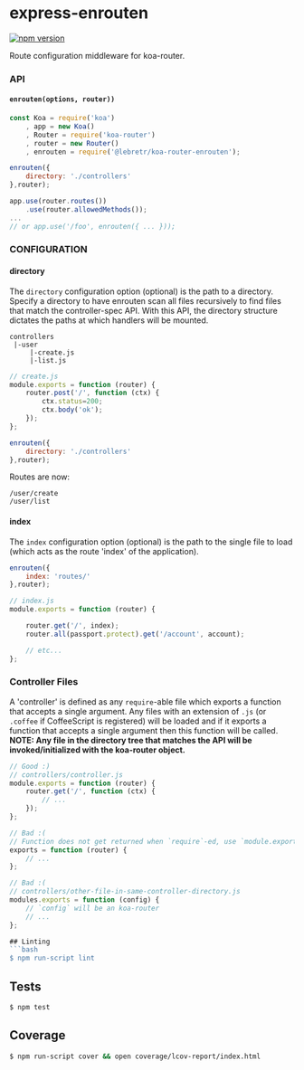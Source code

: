 # express-enrouten

[![npm version](https://badge.fury.io/js/%40lebretr%2Fkoa-router-enrouten.svg)](https://badge.fury.io/js/%40lebretr%2Fkoa-router-enrouten)

Route configuration middleware for koa-router.


### API
#### `enrouten(options, router))`
```javascript
const Koa = require('koa')
    , app = new Koa()
    , Router = require('koa-router')
    , router = new Router()
    , enrouten = require('@lebretr/koa-router-enrouten');

enrouten({
    directory: './controllers'
},router);

app.use(router.routes())
    .use(router.allowedMethods());
...
// or app.use('/foo', enrouten({ ... }));
```
### CONFIGURATION

#### directory
The `directory` configuration option (optional) is the path to a directory.
Specify a directory to have enrouten scan all files recursively to find files
that match the controller-spec API. With this API, the directory structure
dictates the paths at which handlers will be mounted.

```text
controllers
 |-user
     |-create.js
     |-list.js
```
```javascript
// create.js
module.exports = function (router) {
    router.post('/', function (ctx) {
        ctx.status=200;
        ctx.body('ok');
    });
};
```
```javascript
enrouten({
    directory: './controllers'
},router);
```
Routes are now:
```test
/user/create
/user/list
```

#### index
The `index` configuration option (optional) is the path to the single file to
load (which acts as the route 'index' of the application).
```javascript
enrouten({
    index: 'routes/'
},router);
```
```javascript
// index.js
module.exports = function (router) {

    router.get('/', index);
    router.all(passport.protect).get('/account', account);

    // etc...
};
```


### Controller Files
A 'controller' is defined as any `require`-able file which exports a function
that accepts a single argument. Any files with an extension of `.js` (or `.coffee`
if CoffeeScript is registered) will be loaded and if it exports a function that
accepts a single argument then this function will be called. **NOTE: Any file in
the directory tree that matches the API will be invoked/initialized with the
koa-router object.**

```javascript
// Good :)
// controllers/controller.js
module.exports = function (router) {
    router.get('/', function (ctx) {
        // ...
    });
};

// Bad :(
// Function does not get returned when `require`-ed, use `module.exports`
exports = function (router) {
    // ...
};

// Bad :(
// controllers/other-file-in-same-controller-directory.js
modules.exports = function (config) {
    // `config` will be an koa-router
    // ...
};

## Linting
```bash
$ npm run-script lint
```

## Tests
```bash
$ npm test
```

## Coverage
```bash
$ npm run-script cover && open coverage/lcov-report/index.html
```
